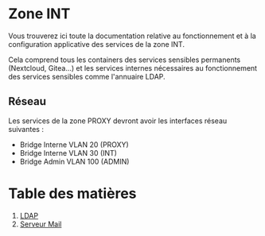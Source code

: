 # Zone INT
Vous trouverez ici toute la documentation relative au fonctionnement et à la configuration applicative des services de la zone INT.

Cela comprend tous les containers des services sensibles permanents (Nextcloud, Gitea...) et les services internes nécessaires au fonctionnement des services sensibles comme l'annuaire LDAP.

## Réseau
Les services de la zone PROXY devront avoir les interfaces réseau suivantes :
- Bridge Interne VLAN 20 (PROXY)
- Bridge Interne VLAN 30 (INT)
- Bridge Admin VLAN 100 (ADMIN)

# Table des matières
1. [LDAP](ldap.md)
2. [Serveur Mail](mail.md)
